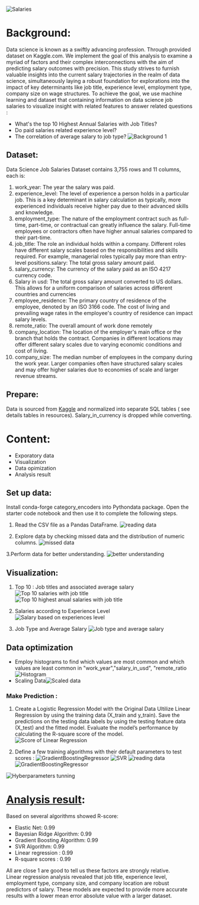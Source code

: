 ![Salaries](https://github.com/lisahh986/Data-Science-Salary-Prediction/assets/119891031/38c36d41-1ff3-4ea7-bf41-f0f38c050dcf)
 

# Background: 
Data science is known as a swiftly advancing profession. Through provided dataset on Kaggle.com.
We implement the goal of this analysis to examine a myriad of factors and their complex interconnections with the aim of predicting salary outcomes with precision.
This study strives to furnish valuable insights into the current salary trajectories in the realm of data science, simultaneously laying a robust foundation for explorations into the impact of key determinants like job title, experience level, employment type, company size on wage structures. 
To achieve the goal, we use machine learning and dataset that containing information on data science job salaries to visualize insight with related features to answer related questions : 
* What's the top 10 Highest Annual Salaries with Job Titles?
* Do paid salaries related experience level?
* The correlation of average salary to job type? 
![Background 1](https://github.com/lisahh986/Data-Science-Salary-Prediction/assets/119891031/62e1a71c-7a69-41a8-bcec-6d49e4fdc648)  

## Dataset:
Data Science Job Salaries Dataset contains 3,755 rows and 11 columns, each is:
1.	work_year: The year the salary was paid.
2.	experience_level: The level of experience a person holds in a particular job. This is a key determinant in salary calculation as typically, more experienced individuals receive higher pay due to their advanced skills and knowledge.
3.	employment_type: The nature of the employment contract such as full-time, part-time, or contractual can greatly influence the salary. Full-time employees or contractors often have higher annual salaries compared to their part-time.  
4.	job_title: The role an individual holds within a company. Different roles have different salary scales based on the responsibilities and skills required. For example, managerial roles typically pay more than entry-level positions.salary: The total gross salary amount paid.
5.	salary_currency: The currency of the salary paid as an ISO 4217 currency code.
6.	Salary in usd: The total gross salary amount converted to US dollars. This allows for a uniform comparison of salaries across different countries and currencies
7.	employee_residence: The primary country of residence of the employee, denoted by an ISO 3166 code. The cost of living and prevailing wage rates in the employee's country of residence can impact salary levels.
8.	remote_ratio: The overall amount of work done remotely
9.	company_location: The location of the employer's main office or the branch that holds the contract. Companies in different locations may offer different salary scales due to varying economic conditions and cost of living.
10.	company_size: The median number of employees in the company during the work year. Larger companies often have structured salary scales and may offer higher salaries due to economies of scale and larger revenue streams.

## Prepare:
Data is sourced from [Kaggle](https://www.kaggle.com/datasets/arnabchaki/data-science-salaries-2023)  and normalized into separate SQL tables ( see details tables in resources). Salary_in_currency is dropped while converting.

# Content: 
* Exporatory data  
* Visualization
* Data opimization
* Analysis result

## Set up data: 
Install conda-forge category_encoders into Pythondata package. Open the starter code notebook and then use it to complete the following steps.
1. Read the CSV file as a Pandas DataFrame.
![reading data](https://github.com/lisahh986/Data-Science-Salary-Prediction/assets/119891031/9bd15877-9cce-49a0-b219-cce2f01c515d)

2. Explore data by checking missed data and the distribution of numeric columns. 
![missed data](https://github.com/lisahh986/Data-Science-Salary-Prediction/assets/119891031/31e49723-6ed5-4c22-a396-466f751f59d3)   

3.Perform data for better understanding.
![better understanding](https://github.com/lisahh986/Data-Science-Salary-Prediction/assets/119891031/7ef946ca-b0fe-4c56-800c-dfb2c9d89113)  

## Visualization:
1. Top 10 : Job titles and associated average salary
![Top 10 salaries with job title](https://github.com/lisahh986/Data-Science-Salary-Prediction/assets/119891031/3f9b45da-d343-44b4-af13-96ca38919ee5)
![Top 10 highest anual salaries with job title](https://github.com/lisahh986/Data-Science-Salary-Prediction/assets/119891031/9995cb32-cb93-41e0-91f4-4b50875adb90)

2. Salaries according to Experience Level
![Salary based on experiences level](https://github.com/lisahh986/Data-Science-Salary-Prediction/assets/119891031/eabba0eb-792d-4c34-9042-013d1fce32bb)

3. Job Type and Average Salary
![Job type and average salary](https://github.com/lisahh986/Data-Science-Salary-Prediction/assets/119891031/c7dafb09-1162-4385-8a62-cd07be62271d)

## Data optimization
* Employ histograms to find which values are most common and which values are least common in "work_year","salary_in_usd", "remote_ratio
![Histogram](https://github.com/lisahh986/Data-Science-Salary-Prediction/assets/119891031/612ad59a-2034-4d2b-b1b6-5429dd6ab914)
* Scaling Data![Scaled data](https://github.com/lisahh986/Data-Science-Salary-Prediction/assets/119891031/e44266e7-f2f8-4e6d-874e-5f0254c1e967)


### Make Prediction :
1. Create a Logistic Regression Model with the Original Data
Ultilize Linear Regression by using the training data (X_train and y_train).
Save the predictions on the testing data labels by using the testing feature data (X_test) and the fitted model.
Evaluate the model’s performance by calculating the R-square score of the model.
![Score of Linear Regression](https://github.com/lisahh986/Data-Science-Salary-Prediction/assets/119891031/db55083f-34d1-425f-b863-e624a5a9b701)


2. Define a few training algorithms with their default parameters to test scores : 
![GradientBoostingRegressor](https://github.com/lisahh986/Data-Science-Salary-Prediction/assets/119891031/d593f357-2b4a-4ecf-a2cc-05c2150a86c8)
![SVR](https://github.com/lisahh986/Data-Science-Salary-Prediction/assets/119891031/7bf5f024-52b7-4d2b-9f27-4c60250c4ac4)
![reading data](https://github.com/lisahh986/Data-Science-Salary-Prediction/assets/119891031/b6291e45-e628-4bc7-b10c-7acdfc92f099)
![GradientBoostingRegressor](https://github.com/lisahh986/Data-Science-Salary-Prediction/assets/119891031/44e39d79-28f5-4225-82e3-5bc0faa6de58)

![Hyberparameters tunning](https://github.com/lisahh986/Data-Science-Salary-Prediction/assets/119891031/d4aa0e3a-724f-433c-9ec0-17303d16f20e)


# <u>Analysis result</u>: 
Based on several algorithms showed R-score:   
* Elastic Net: 0.99
* Bayesian Ridge Algorithm: 0.99
* Gradient Boosting Algorithm: 0.99
* SVR Algorithm: 0.99
* Linear regression : 0.99
* R-square scores : 0.99  

All are close 1 are good to tell us these factors are strongly relative.  
Linear regression analysis revealed that job title, experience level, employment type, company size, and company location are robust predictors of salary. These models are expected to provide more accurate results with a lower mean error absolute value with a larger dataset. 




